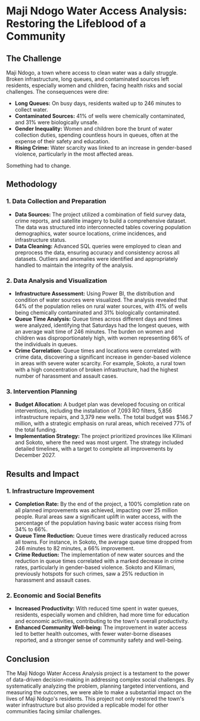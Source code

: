 # Maji Ndogo Water Access Analysis: Restoring the Lifeblood of a Community

## The Challenge

Maji Ndogo, a town where access to clean water was a daily struggle. Broken infrastructure, long queues, and contaminated sources left residents, especially women and children, facing health risks and social challenges. The consequences were dire:

- **Long Queues:** On busy days, residents waited up to 246 minutes to collect water.
- **Contaminated Sources:** 41% of wells were chemically contaminated, and 31% were biologically unsafe.
- **Gender Inequality:** Women and children bore the brunt of water collection duties, spending countless hours in queues, often at the expense of their safety and education.
- **Rising Crime:** Water scarcity was linked to an increase in gender-based violence, particularly in the most affected areas.

Something had to change.

## Methodology

### 1. Data Collection and Preparation
   - **Data Sources:** The project utilized a combination of field survey data, crime reports, and satellite imagery to build a comprehensive dataset. The data was structured into interconnected tables covering population demographics, water source locations, crime incidences, and infrastructure status.
   - **Data Cleaning:** Advanced SQL queries were employed to clean and preprocess the data, ensuring accuracy and consistency across all datasets. Outliers and anomalies were identified and appropriately handled to maintain the integrity of the analysis.

### 2. Data Analysis and Visualization
   - **Infrastructure Assessment:** Using Power BI, the distribution and condition of water sources were visualized. The analysis revealed that 64% of the population relies on rural water sources, with 41% of wells being chemically contaminated and 31% biologically contaminated.
   - **Queue Time Analysis:** Queue times across different days and times were analyzed, identifying that Saturdays had the longest queues, with an average wait time of 246 minutes. The burden on women and children was disproportionately high, with women representing 66% of the individuals in queues.
   - **Crime Correlation:** Queue times and locations were correlated with crime data, discovering a significant increase in gender-based violence in areas with severe water scarcity. For example, Sokoto, a rural town with a high concentration of broken infrastructure, had the highest number of harassment and assault cases.

### 3. **Intervention Planning**
   - **Budget Allocation:** A budget plan was developed focusing on critical interventions, including the installation of 7,093 RO filters, 5,856 infrastructure repairs, and 3,379 new wells. The total budget was $146.7 million, with a strategic emphasis on rural areas, which received 77% of the total funding.
   - **Implementation Strategy:** The project prioritized provinces like Kilimani and Sokoto, where the need was most urgent. The strategy included detailed timelines, with a target to complete all improvements by December 2027.

## **Results and Impact**

### 1. **Infrastructure Improvement**
   - **Completion Rate:** By the end of the project, a 100% completion rate on all planned improvements was achieved, impacting over 25 million people. Rural areas saw a significant uplift in water access, with the percentage of the population having basic water access rising from 34% to 66%.
   - **Queue Time Reduction:** Queue times were drastically reduced across all towns. For instance, in Sokoto, the average queue time dropped from 246 minutes to 82 minutes, a 66% improvement.
   - **Crime Reduction:** The implementation of new water sources and the reduction in queue times correlated with a marked decrease in crime rates, particularly in gender-based violence. Sokoto and Kilimani, previously hotspots for such crimes, saw a 25% reduction in harassment and assault cases.

### 2. **Economic and Social Benefits**
   - **Increased Productivity:** With reduced time spent in water queues, residents, especially women and children, had more time for education and economic activities, contributing to the town's overall productivity.
   - **Enhanced Community Well-being:** The improvement in water access led to better health outcomes, with fewer water-borne diseases reported, and a stronger sense of community safety and well-being.

## **Conclusion**

The Maji Ndogo Water Access Analysis project is a testament to the power of data-driven decision-making in addressing complex social challenges. By systematically analyzing the problem, planning targeted interventions, and measuring the outcomes, we were able to make a substantial impact on the lives of Maji Ndogo's residents. This project not only restored the town's water infrastructure but also provided a replicable model for other communities facing similar challenges.
